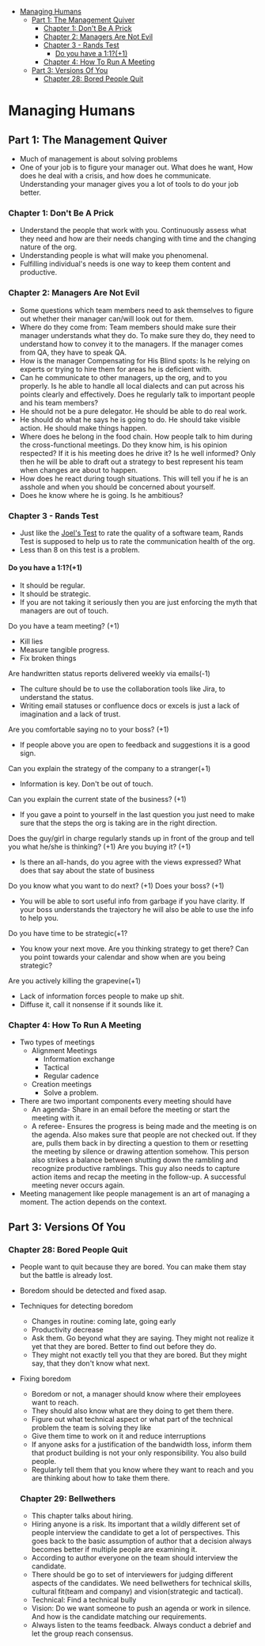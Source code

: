 - [Managing Humans](#managing-humans)
  - [Part 1: The Management Quiver](#part-1-the-management-quiver)
    - [Chapter 1: Don't Be A Prick](#chapter-1-dont-be-a-prick)
    - [Chapter 2: Managers Are Not Evil](#chapter-2-managers-are-not-evil)
    - [Chapter 3 - Rands Test](#chapter-3---rands-test)
      - [Do you have a 1:1?(+1)](#do-you-have-a-111)
    - [Chapter 4: How To Run A Meeting](#chapter-4-how-to-run-a-meeting)
  - [Part 3: Versions Of You](#part-3-versions-of-you)
    - [Chapter 28: Bored People Quit](#chapter-28-bored-people-quit)

# Managing Humans

## Part 1: The Management Quiver

- Much of management is about solving problems
- One of your job is to figure your manager out. What does he want, How does he deal with a crisis, and how does he communicate. Understanding your manager gives you a lot of tools to do your job better.

### Chapter 1: Don't Be A Prick

- Understand the people that work with you. Continuously assess what they need and how are their needs changing with time and the changing nature of the org. 
- Understanding people is what will make you phenomenal.
- Fulfilling individual's needs is one way to keep them content and productive.


### Chapter 2: Managers Are Not Evil

- Some questions which team members need to ask themselves to figure out whether their manager can/will look out for them.
- Where do they come from: Team members should make sure their manager understands what they do. To make sure they do, they need to understand how to convey it to the managers. If the manager comes from QA, they have to speak QA.
- How is the manager Compensating for His Blind spots: Is he relying on experts or trying to hire them for areas he is deficient with.
- Can he communicate to other managers, up the org, and to you properly. Is he able to handle all local dialects and can put across his points clearly and effectively. Does he regularly talk to important people and his team members?
- He should not be a pure delegator. He should be able to do real work.
- He should do what he says he is going to do. He should take visible action. He should make things happen.
- Where does he belong in the food chain. How people talk to him during the cross-functional meetings. Do they know him, is his opinion respected? If it is his meeting does he drive it? Is he well informed? Only then he will be able to draft out a strategy to best represent his team when changes are about to happen.
- How does he react during tough situations. This will tell you if he is an asshole and when you should be concerned about yourself.
- Does he know where he is going. Is he ambitious?

### Chapter 3 - Rands Test

- Just like the [Joel's Test](https://www.joelonsoftware.com/2000/08/09/the-joel-test-12-steps-to-better-code/) to rate the quality of a software team, Rands Test is supposed to help us to rate the communication health of the org.
- Less than 8 on this test is a problem.

#### Do you have a 1:1?(+1)
- It should be regular.
- It should be strategic.
- If you are not taking it seriously then you are just enforcing the myth that managers are out of touch.

Do you have a team meeting? (+1)
- Kill lies
- Measure tangible progress.
- Fix broken things

Are handwritten status reports delivered weekly via emails(-1)
- The culture should be to use the collaboration tools like Jira, to understand the status.
- Writing email statuses or confluence docs or excels is just a lack of imagination and a lack of trust.

Are you comfortable saying no to your boss? (+1)
- If people above you are open to feedback and suggestions it is a good sign.


Can you explain the strategy of the company to a stranger(+1)
- Information is key. Don't be out of touch. 

Can you explain the current state of the business? (+1)
- If you gave a point to yourself in the last question you just need to make sure that the steps the org is taking are in the right direction.
  
Does the guy/girl in charge regularly stands up in front of the group and tell you what he/she is thinking? (+1) Are you buying it? (+1)
- Is there an all-hands, do you agree with the views expressed? What does that say about the state of business

Do you know what you want to do next? (+1) Does your boss? (+1)
- You will be able to sort useful info from garbage if you have clarity. If your boss understands the trajectory he will also be able to use the info to help you.

Do you have time to be strategic(+1?
- You know your next move. Are you thinking strategy to get there? Can you point towards your calendar and show when are you being strategic?

Are you actively killing the grapevine(+1)
- Lack of information forces people to make up shit.
- Diffuse it, call it nonsense if it sounds like it. 


### Chapter 4: How To Run A Meeting

- Two types of meetings
  - Alignment Meetings
    - Information exchange
    - Tactical
    - Regular cadence
  - Creation meetings
    - Solve a problem.
- There are two important components every meeting should have
  - An agenda- Share in an email before the meeting or start the meeting with it.
  - A referee- Ensures the progress is being made and the meeting is on the agenda. Also makes sure that people are not checked out. If they are, pulls them back in by directing a question to them or resetting the meeting by silence or drawing attention somehow. This person also strikes a balance between shutting down the rambling and recognize productive ramblings. This guy also needs to capture action items and recap the meeting in the follow-up. A successful meeting never occurs again.
- Meeting management like people management is an art of managing a moment. The action depends on the context.

## Part 3: Versions Of You

### Chapter 28: Bored People Quit

- People want to quit because they are bored. You can make them stay but the battle is already lost.
- Boredom should be detected and fixed asap.
- Techniques for detecting boredom
  - Changes in routine: coming late, going early
  - Productivity decrease
  - Ask them. Go beyond what they are saying. They might not realize it yet that they are bored. Better to find out before they do.
  - They might not exactly tell you that they are bored. But they might say, that they don't know what next.
- Fixing boredom
  - Boredom or not, a manager should know where their employees want to reach.
  - They should also know what are they doing to get them there.
  - Figure out what technical aspect or what part of the technical problem the team is solving they like
  - Give them time to work on it and reduce interruptions
  - If anyone asks for a justification of the bandwidth loss, inform them that product building is not your only responsibility. You also build people.
  - Regularly tell them that you know where they want to reach and you are thinking about how to take them there.
  
  ### Chapter 29: Bellwethers

  - This chapter talks about hiring.
  - Hiring anyone is a risk. Its important that a wildly different set of people interview the candidate to get a lot of perspectives. This goes back to the basic assumption of author that a decision always becomes better if multiple people are examining it.
  - According to author everyone on the team should interview the candidate.
  - There should be go to set of interviewers for judging different aspects of the candidates. We need bellwethers for technical skills, cultural fit(team and company) and vision(strategic and tactical).
  - Technical: Find a technical bully
  - Vision: Do we want someone to push an agenda or work in silence. And how is the candidate matching our requirements.
  - Always listen to the teams feedback. Always conduct a debrief and let the group reach consensus.
  
  
